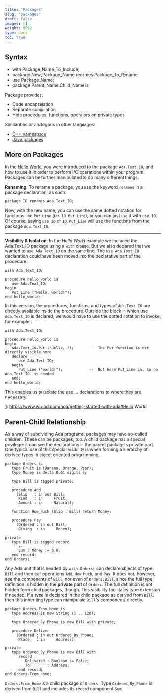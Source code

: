 ```yaml
---
title: "Packages"
slug: "packages"
draft: false
images: []
weight: 9992
type: docs
toc: true
---
```


## Syntax
- with Package_Name_To_Include;
- package New_Package_Name renames Package_To_Rename;
- use Package_Name;
- package Parent_Name.Child_Name is

Package provides:

 - Code encapsulation 
 - Separate compilation
 - Hide procedures, functions, operators on private types

Similarities or analogous in other languages:

 - [C++ namespace][1]
 - [Java packages][2]


  [1]: https://www.wikiod.com/docs/c%2B%2B/495/namespaces#t=201610081130053983861
  [2]: https://www.wikiod.com/java

## More on Packages
In the [Hello World][1], you were introduced to the package `Ada.Text_IO`, and how to use it in order to perform I/O operations within your program. Packages can be further manipulated to do many different things. 

**Renaming**: To rename a package, you use the keyword `renames` in a package declaration, as such:

    package IO renames Ada.Text_IO;

Now, with the new name, you can use the same dotted notation for functions like `Put_Line` (i.e. `IO.Put_Line`), or you can just `use` it with `use IO`. Of course, saying `use IO` or `IO.Put_Line` will use the functions from the package `Ada.Text_IO`.

-----

**Visibility & Isolation**: In the *Hello World* example we included the Ada.Text_IO package using a `with` clause. But we also declared that we wanted to `use Ada.Text_IO` on the same line. The `use Ada.Text_IO` declaration could have been moved into the declarative part of the procedure:

    with Ada.Text_IO;
     
    procedure hello_world is
       use Ada.Text_IO;
    begin
       Put_Line ("Hello, world!");
    end hello_world;

In this version, the procedures, functions, and types of `Ada.Text_IO` are directly available inside the procedure. Outside the block in which use `Ada.Text_IO` is declared, we would have to use the dotted notation to invoke, for example:

    with Ada.Text_IO;
     
    procedure hello_world is
    begin
       Ada.Text_IO.Put ("Hello, ");       --  The Put function is not directly visible here
       declare
          use Ada.Text_IO;
       begin
          Put_Line ("world!");            --  But here Put_Line is, so no Ada.Text_IO. is needed
       end;
    end hello_world;

This enables us to isolate the use … declarations to where they are necessary.

 


  [1]: https://www.wikiod.com/ada/getting-started-with-ada#Hello World

## Parent-Child Relationship
As a way of subdividing Ada programs, packages may have so-called children. These can be packages, too.  A child package has a special privilege: it can see the declarations in the parent package's private part. One typical use of this special visibility is when forming a hierarchy of derived types in object oriented programming.

    package Orders is
       type Fruit is (Banana, Orange, Pear);
       type Money is delta 0.01 digits 6;
       
       type Bill is tagged private;
    
       procedure Add
         (Slip   : in out Bill;
          Kind   : in     Fruit;
          Amount : in     Natural);
       
       function How_Much (Slip : Bill) return Money;
       
       procedure Pay
         (Ordered : in out Bill;
          Giving  : in     Money);
       
    private
       type Bill is tagged record
          --  ...
          Sum : Money := 0.0;
       end record;
    end Orders;

Any Ada unit that is headed by `with Orders;` can declare objects of type `Bill` and then call operations `Add`, `How_Much`, and `Pay`. It does not, however, see the components of `Bill`, nor even of `Orders.Bill`, since the full type definition is hidden in the **private** part of `Orders`. The full definition is not hidden form child packages, though. This visibility facilitates type extension if needed. If a type is declared in the child package as derived from `Bill`, then this inheriting type can manipulate `Bill`'s components directly.

    package Orders.From_Home is
       type Address is new String (1 .. 120);
       
       type Ordered_By_Phone is new Bill with private;
       
       procedure Deliver
         (Ordered : in out Ordered_By_Phone;
          Place   : in     Address);
    
    private
       type Ordered_By_Phone is new Bill with
          record
             Delivered : Boolean := False;
             To        : Address;
          end record;
    end Orders.From_Home;

`Orders.From_Home` is a child package of `Orders`. Type `Ordered_By_Phone` is derived from `Bill` and includes its record component `Sum`.

